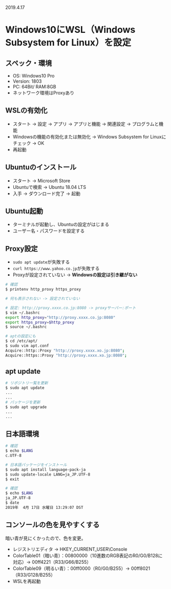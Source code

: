 2019.4.17
# Windows10にWSL（Windows Subsystem for Linux）を設定

## スペック・環境
- OS: Windows10 Pro
- Version: 1803
- PC: 64Bit/ RAM:8GB
- ネットワーク環境はProxyあり


## WSLの有効化
- スタート -> 設定 -> アプリ -> アプリと機能 -> 関連設定 -> プログラムと機能
- Windowsの機能の有効化または無効化 -> Windows Subsystem for Linuxにチェック -> OK
- 再起動


## Ubuntuのインストール
- スタート -> Microsoft Store
- Ubuntuで検索 -> Ubuntu 18.04 LTS
- 入手 -> ダウンロード完了 -> 起動


## Ubuntu起動
- ターミナルが起動し、Ubuntuの設定がはじまる
- ユーザー名・パスワードを設定する


## Proxy設定
- `sudo apt update`が失敗する
- `curl https://www.yahoo.co.jp`が失敗する
- Proxyが設定されていない -> **Windowsの設定は引き継がない**

```bash
# 確認
$ printenv http_proxy https_proxy

# 何も表示されない -> 設定されていない

# 設定: http://proxy.xxxx.co.jp:8080 -> proxyサーバー:ポート
$ vim ~/.bashrc
export http_proxy="http://proxy.xxxx.co.jp:8080"
export https_proxy=$http_proxy
$ source ~/.bashrc

# aptの設定にも
$ cd /etc/apt/
$ sudo vim apt.conf
Acquire::http::Proxy "http://proxy.xxxx.xo.jp:8080";
Acquire::https::Proxy "http://proxy.xxxx.xo.jp:8080";
```


## apt update
```bash
# リポジトリ一覧を更新
$ sudo apt update
...
...
# パッケージを更新
$ sudo apt upgrade
...
...
```


## 日本語環境
```bash
# 確認
$ echo $LANG
c.UTF-8

# 日本語パッケージをインストール
$ sudo apt install language-pack-ja
$ sudo update-locale LANG=ja_JP.UTF-8
$ exit

# 確認
$ echo $LANG
ja_JP.UTF-8
$ date
2019年  4月 17日 水曜日 13:29:07 DST
```


## コンソールの色を見やすくする
暗い青が見にくかったので、色を変更。
- レジストリエディタ -> HKEY_CURRENT_USER\Console
- ColorTable01（暗い青）：00800000（10進数のRGB表記のR0/G0/B128に対応）-> 00ff4221（R33/G66/B255）
- ColorTable09（明るい青）：00ff0000（R0/G0/B255）-> 00ff8021（R33/G128/B255）
- WSLを再起動
